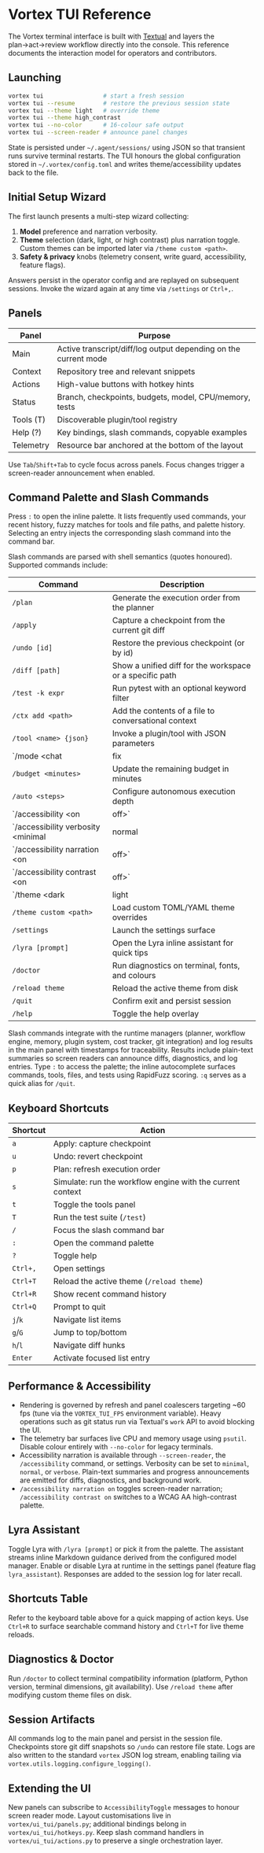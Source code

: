 # Vortex TUI Reference

The Vortex terminal interface is built with [Textual](https://textual.textualize.io/)
and layers the plan→act→review workflow directly into the console. This
reference documents the interaction model for operators and contributors.

## Launching

```bash
vortex tui                 # start a fresh session
vortex tui --resume        # restore the previous session state
vortex tui --theme light   # override theme
vortex tui --theme high_contrast
vortex tui --no-color      # 16-colour safe output
vortex tui --screen-reader # announce panel changes
```

State is persisted under `~/.agent/sessions/` using JSON so that transient runs
survive terminal restarts. The TUI honours the global configuration stored in
`~/.vortex/config.toml` and writes theme/accessibility updates back to the file.

## Initial Setup Wizard

The first launch presents a multi-step wizard collecting:

1. **Model** preference and narration verbosity.
2. **Theme** selection (dark, light, or high contrast) plus narration toggle. Custom
   themes can be imported later via `/theme custom <path>`.
3. **Safety & privacy** knobs (telemetry consent, write guard, accessibility, feature
   flags).

Answers persist in the operator config and are replayed on subsequent sessions.
Invoke the wizard again at any time via `/settings` or `Ctrl+,`.

## Panels

| Panel        | Purpose                                                        |
| ------------ | -------------------------------------------------------------- |
| Main         | Active transcript/diff/log output depending on the current mode|
| Context      | Repository tree and relevant snippets                          |
| Actions      | High-value buttons with hotkey hints                           |
| Status       | Branch, checkpoints, budgets, model, CPU/memory, tests         |
| Tools (T)    | Discoverable plugin/tool registry                              |
| Help (?)     | Key bindings, slash commands, copyable examples                |
| Telemetry    | Resource bar anchored at the bottom of the layout              |

Use `Tab`/`Shift+Tab` to cycle focus across panels. Focus changes trigger a
screen-reader announcement when enabled.

## Command Palette and Slash Commands

Press `:` to open the inline palette. It lists frequently used commands, your
recent history, fuzzy matches for tools and file paths, and palette history.
Selecting an entry injects the corresponding slash command into the command bar.

Slash commands are parsed with shell semantics (quotes honoured). Supported
commands include:

| Command | Description |
| ------- | ----------- |
| `/plan` | Generate the execution order from the planner |
| `/apply` | Capture a checkpoint from the current git diff |
| `/undo [id]` | Restore the previous checkpoint (or by id) |
| `/diff [path]` | Show a unified diff for the workspace or a specific path |
| `/test -k expr` | Run pytest with an optional keyword filter |
| `/ctx add <path>` | Add the contents of a file to conversational context |
| `/tool <name> {json}` | Invoke a plugin/tool with JSON parameters |
| `/mode <chat|fix|gen|review|run|plan|diff>` | Switch the main panel mode |
| `/budget <minutes>` | Update the remaining budget in minutes |
| `/auto <steps>` | Configure autonomous execution depth |
| `/accessibility <on|off>` | Toggle announcements |
| `/accessibility verbosity <minimal|normal|verbose>` | Adjust narration granularity |
| `/accessibility narration <on|off>` | Enable or disable narration cues |
| `/accessibility contrast <on|off>` | Toggle high-contrast palette |
| `/theme <dark|light|high_contrast>` | Switch theme and high-contrast mode |
| `/theme custom <path>` | Load custom TOML/YAML theme overrides |
| `/settings` | Launch the settings surface |
| `/lyra [prompt]` | Open the Lyra inline assistant for quick tips |
| `/doctor` | Run diagnostics on terminal, fonts, and colours |
| `/reload theme` | Reload the active theme from disk |
| `/quit` | Confirm exit and persist session |
| `/help` | Toggle the help overlay |

Slash commands integrate with the runtime managers (planner, workflow engine,
memory, plugin system, cost tracker, git integration) and log results in the
main panel with timestamps for traceability. Results include plain-text
summaries so screen readers can announce diffs, diagnostics, and log entries.
Type `:` to access the palette; the inline autocomplete surfaces commands,
tools, files, and tests using RapidFuzz scoring. `:q` serves as a quick alias
for `/quit`.

## Keyboard Shortcuts

| Shortcut | Action |
| -------- | ------ |
| `a` | Apply: capture checkpoint |
| `u` | Undo: revert checkpoint |
| `p` | Plan: refresh execution order |
| `s` | Simulate: run the workflow engine with the current context |
| `t` | Toggle the tools panel |
| `T` | Run the test suite (`/test`) |
| `/` | Focus the slash command bar |
| `:` | Open the command palette |
| `?` | Toggle help |
| `Ctrl+,` | Open settings |
| `Ctrl+T` | Reload the active theme (`/reload theme`) |
| `Ctrl+R` | Show recent command history |
| `Ctrl+Q` | Prompt to quit |
| `j`/`k` | Navigate list items |
| `g`/`G` | Jump to top/bottom |
| `h`/`l` | Navigate diff hunks |
| `Enter` | Activate focused list entry |

## Performance & Accessibility

- Rendering is governed by refresh and panel coalescers targeting ~60 fps (tune via the
  `VORTEX_TUI_FPS` environment variable). Heavy operations such as git status run via
  Textual's `work` API to avoid blocking the UI.
- The telemetry bar surfaces live CPU and memory usage using `psutil`. Disable
  colour entirely with `--no-color` for legacy terminals.
- Accessibility narration is available through `--screen-reader`, the
  `/accessibility` command, or settings. Verbosity can be set to `minimal`,
  `normal`, or `verbose`. Plain-text summaries and progress announcements are
  emitted for diffs, diagnostics, and background work.
- `/accessibility narration on` toggles screen-reader narration; `/accessibility contrast on`
  switches to a WCAG AA high-contrast palette.

## Lyra Assistant

Toggle Lyra with `/lyra [prompt]` or pick it from the palette. The assistant
streams inline Markdown guidance derived from the configured model manager.
Enable or disable Lyra at runtime in the settings panel (feature flag
`lyra_assistant`). Responses are added to the session log for later recall.

## Shortcuts Table

Refer to the keyboard table above for a quick mapping of action keys. Use
`Ctrl+R` to surface searchable command history and `Ctrl+T` for live theme reloads.

## Diagnostics & Doctor

Run `/doctor` to collect terminal compatibility information (platform, Python
version, terminal dimensions, git availability). Use `/reload theme` after
modifying custom theme files on disk.

## Session Artifacts

All commands log to the main panel and persist in the session file. Checkpoints
store git diff snapshots so `/undo` can restore file state. Logs are also
written to the standard `vortex` JSON log stream, enabling tailing via
`vortex.utils.logging.configure_logging()`.

## Extending the UI

New panels can subscribe to `AccessibilityToggle` messages to honour screen
reader mode. Layout customisations live in `vortex/ui_tui/panels.py`; additional
bindings belong in `vortex/ui_tui/hotkeys.py`. Keep slash command handlers in
`vortex/ui_tui/actions.py` to preserve a single orchestration layer.
